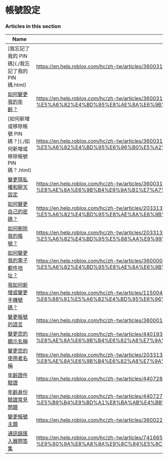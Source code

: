 # 帳號設定  
### Articles in this section
Name|URL
-|-
[我忘記了我的 PIN 碼](./我忘記了我的 PIN 碼.html) |https://en.help.roblox.com/hc/zh-tw/articles/360031292471-%E6%88%91%E5%BF%98%E8%A8%98%E4%BA%86%E6%88%91%E7%9A%84-PIN-%E7%A2%BC
[如何變更我的年齡？](./如何變更我的年齡？.html) |https://en.help.roblox.com/hc/zh-tw/articles/360031323611-%E5%A6%82%E4%BD%95%E8%AE%8A%E6%9B%B4%E6%88%91%E7%9A%84%E5%B9%B4%E9%BD%A1-
[如何新增或移除帳號 PIN 碼？](./如何新增或移除帳號 PIN 碼？.html) |https://en.help.roblox.com/hc/zh-tw/articles/360031680051-%E5%A6%82%E4%BD%95%E6%96%B0%E5%A2%9E%E6%88%96%E7%A7%BB%E9%99%A4%E5%B8%B3%E8%99%9F-PIN-%E7%A2%BC-
[變更隱私權和聊天設定](./變更隱私權和聊天設定.html) |https://en.help.roblox.com/hc/zh-tw/articles/360031751471-%E8%AE%8A%E6%9B%B4%E9%9A%B1%E7%A7%81%E6%AC%8A%E5%92%8C%E8%81%8A%E5%A4%A9%E8%A8%AD%E5%AE%9A
[如何變更自己的密碼？](./如何變更自己的密碼？.html) |https://en.help.roblox.com/hc/zh-tw/articles/203313100-%E5%A6%82%E4%BD%95%E8%AE%8A%E6%9B%B4%E8%87%AA%E5%B7%B1%E7%9A%84%E5%AF%86%E7%A2%BC-
[如何刪除我的帳號？](./如何刪除我的帳號？.html) |https://en.help.roblox.com/hc/zh-tw/articles/203313050-%E5%A6%82%E4%BD%95%E5%88%AA%E9%99%A4%E6%88%91%E7%9A%84%E5%B8%B3%E8%99%9F-
[如何變更我的電子郵件地址？](./如何變更我的電子郵件地址？.html) |https://en.help.roblox.com/hc/zh-tw/articles/360000229603-%E5%A6%82%E4%BD%95%E8%AE%8A%E6%9B%B4%E6%88%91%E7%9A%84%E9%9B%BB%E5%AD%90%E9%83%B5%E4%BB%B6%E5%9C%B0%E5%9D%80-
[我如何新增或變更手機號碼？](./我如何新增或變更手機號碼？.html) |https://en.help.roblox.com/hc/zh-tw/articles/115004804623-%E6%88%91%E5%A6%82%E4%BD%95%E6%96%B0%E5%A2%9E%E6%88%96%E8%AE%8A%E6%9B%B4%E6%89%8B%E6%A9%9F%E8%99%9F%E7%A2%BC-
[變更帳號的語言](./變更帳號的語言.html) |https://en.help.roblox.com/hc/zh-tw/articles/360001216486-%E8%AE%8A%E6%9B%B4%E5%B8%B3%E8%99%9F%E7%9A%84%E8%AA%9E%E8%A8%80
[變更您的顯示名稱](./變更您的顯示名稱.html) |https://en.help.roblox.com/hc/zh-tw/articles/4401938870292-%E8%AE%8A%E6%9B%B4%E6%82%A8%E7%9A%84%E9%A1%AF%E7%A4%BA%E5%90%8D%E7%A8%B1
[變更您的使用者名稱](./變更您的使用者名稱.html) |https://en.help.roblox.com/hc/zh-tw/articles/203313130-%E8%AE%8A%E6%9B%B4%E6%82%A8%E7%9A%84%E4%BD%BF%E7%94%A8%E8%80%85%E5%90%8D%E7%A8%B1
[年齡證件驗證](./年齡證件驗證.html) |https://en.help.roblox.com/hc/zh-tw/articles/4407282410644-%E5%B9%B4%E9%BD%A1%E8%AD%89%E4%BB%B6%E9%A9%97%E8%AD%89
[年齡身份驗證常見問題](./年齡身份驗證常見問題.html) |https://en.help.roblox.com/hc/zh-tw/articles/4407276151188-%E5%B9%B4%E9%BD%A1%E8%BA%AB%E4%BB%BD%E9%A9%97%E8%AD%89%E5%B8%B8%E8%A6%8B%E5%95%8F%E9%A1%8C
[變更帳號主題](./變更帳號主題.html) |https://en.help.roblox.com/hc/zh-tw/articles/360022922852-%E8%AE%8A%E6%9B%B4%E5%B8%B3%E8%99%9F%E4%B8%BB%E9%A1%8C
[通訊錄匯入器問答集](./通訊錄匯入器問答集.html) |https://en.help.roblox.com/hc/zh-tw/articles/7416652004884-%E9%80%9A%E8%A8%8A%E9%8C%84%E5%8C%AF%E5%85%A5%E5%99%A8%E5%95%8F%E7%AD%94%E9%9B%86